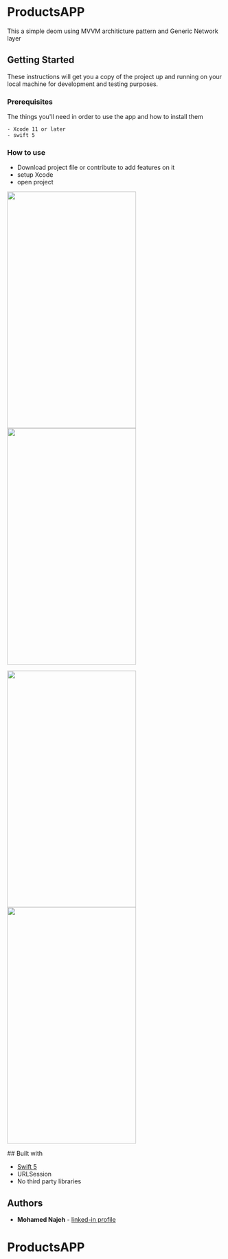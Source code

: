 # ProductsAPP

This a simple deom using MVVM architicture pattern and Generic Network layer

## Getting Started

These instructions will get you a copy of the project up and running on your local machine for development and testing purposes.

### Prerequisites

The things you'll need in order to use the app and how to install them

```
- Xcode 11 or later
- swift 5
```

### How to use

- Download project file or contribute to add features on it 
- setup Xcode 
- open project

<p float="left">
  <img src="https://user-images.githubusercontent.com/99803050/208263283-b5d90c71-6a99-4504-9fa4-0ab65e19bdd2.png" width="300" height="550">
  <img src="https://user-images.githubusercontent.com/99803050/208263264-9513614a-418c-423d-92cf-eea9fdfb0d75.png" width="300" height="550">
</p>
<p float="left">
  <img src="https://user-images.githubusercontent.com/99803050/208263309-5d41e3cd-f026-4fd2-9622-60d9bafb5a9c.jpeg" width="300" height="550">
  <img src="https://user-images.githubusercontent.com/99803050/208263297-94ee85fc-35bc-4cef-85fe-19e491d39f35.png" width="300" height="550">
</p>
## Built with

* [Swift 5](https://developer.apple.com/swift/)
* URLSession
* No third party libraries

## Authors

* **Mohamed Najeh** - [linked-in profile](https://www.linkedin.com/in/mohammed-najeh-15b6a0147)
# ProductsAPP
